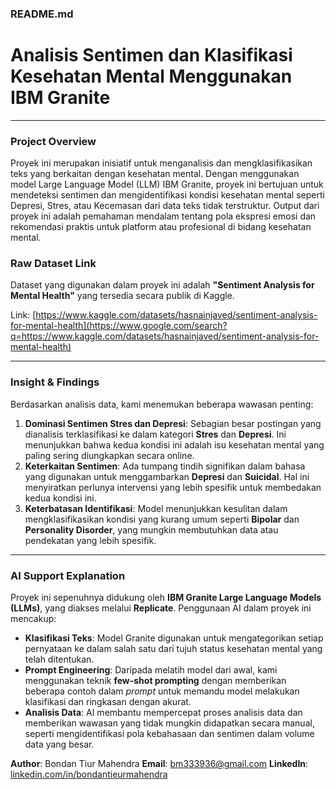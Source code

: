 ### **README.md**

# **Analisis Sentimen dan Klasifikasi Kesehatan Mental Menggunakan IBM Granite**

-----

### **Project Overview**

Proyek ini merupakan inisiatif untuk menganalisis dan mengklasifikasikan teks yang berkaitan dengan kesehatan mental. Dengan menggunakan model Large Language Model (LLM) IBM Granite, proyek ini bertujuan untuk mendeteksi sentimen dan mengidentifikasi kondisi kesehatan mental seperti Depresi, Stres, atau Kecemasan dari data teks tidak terstruktur. Output dari proyek ini adalah pemahaman mendalam tentang pola ekspresi emosi dan rekomendasi praktis untuk platform atau profesional di bidang kesehatan mental.

### **Raw Dataset Link**

Dataset yang digunakan dalam proyek ini adalah **"Sentiment Analysis for Mental Health"** yang tersedia secara publik di Kaggle.

Link: [https://www.kaggle.com/datasets/hasnainjaved/sentiment-analysis-for-mental-health](https://www.google.com/search?q=https://www.kaggle.com/datasets/hasnainjaved/sentiment-analysis-for-mental-health)

-----

### **Insight & Findings**

Berdasarkan analisis data, kami menemukan beberapa wawasan penting:

1.  **Dominasi Sentimen Stres dan Depresi**: Sebagian besar postingan yang dianalisis terklasifikasi ke dalam kategori **Stres** dan **Depresi**. Ini menunjukkan bahwa kedua kondisi ini adalah isu kesehatan mental yang paling sering diungkapkan secara online.
2.  **Keterkaitan Sentimen**: Ada tumpang tindih signifikan dalam bahasa yang digunakan untuk menggambarkan **Depresi** dan **Suicidal**. Hal ini menyiratkan perlunya intervensi yang lebih spesifik untuk membedakan kedua kondisi ini.
3.  **Keterbatasan Identifikasi**: Model menunjukkan kesulitan dalam mengklasifikasikan kondisi yang kurang umum seperti **Bipolar** dan **Personality Disorder**, yang mungkin membutuhkan data atau pendekatan yang lebih spesifik.

-----

### **AI Support Explanation**

Proyek ini sepenuhnya didukung oleh **IBM Granite Large Language Models (LLMs)**, yang diakses melalui **Replicate**. Penggunaan AI dalam proyek ini mencakup:

  * **Klasifikasi Teks**: Model Granite digunakan untuk mengategorikan setiap pernyataan ke dalam salah satu dari tujuh status kesehatan mental yang telah ditentukan.
  * **Prompt Engineering**: Daripada melatih model dari awal, kami menggunakan teknik **few-shot prompting** dengan memberikan beberapa contoh dalam *prompt* untuk memandu model melakukan klasifikasi dan ringkasan dengan akurat.
  * **Analisis Data**: AI membantu mempercepat proses analisis data dan memberikan wawasan yang tidak mungkin didapatkan secara manual, seperti mengidentifikasi pola kebahasaan dan sentimen dalam volume data yang besar.

  **Author**: Bondan Tiur Mahendra
  **Email**: bm333936@gmail.com
  **LinkedIn**: [linkedin.com/in/bondantieurmahendra](https://www.linkedin.com/in/bondan-tiur-mahendra/)
